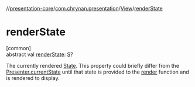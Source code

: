 //[presentation-core](../../../index.md)/[com.chrynan.presentation](../index.md)/[View](index.md)/[renderState](render-state.md)

# renderState

[common]\
abstract val [renderState](render-state.md): [S](index.md)?

The currently rendered [State](../-state/index.md). This property could briefly differ from the [Presenter.currentState](../-presenter/current-state.md) until that state is provided to the [render](render.md) function and is rendered to display.
